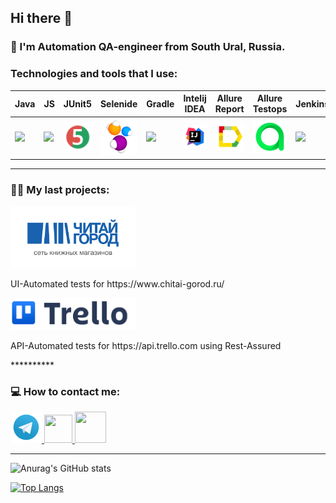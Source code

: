 ## Hi there 👋

### :robot: I'm Automation QA-engineer from South Ural, Russia.

### Technologies and tools that I use:

| Java | JS |JUnit5 | Selenide | Gradle | Intelij IDEA | Allure Report | Allure Testops | Jenkins | Selenoid | Rest-Assured |
|------|----|-------|----------|--------|--------------|---------------|----------------|---------|----------|--------------|
|![](https://www.vectorlogo.zone/logos/java/java-icon.svg)|![](https://www.vectorlogo.zone/logos/javascript/javascript-icon.svg)|![](https://github.com/AlexanderDankov/Chitay-Gorod-Tests/blob/master/images/Junit5.svg)|![](https://github.com/AlexanderDankov/Chitay-Gorod-Tests/blob/master/images/Selenide.svg)|![](https://www.vectorlogo.zone/logos/gradle/gradle-icon.svg)|![](https://github.com/AlexanderDankov/Chitay-Gorod-Tests/blob/master/images/IDEA.svg)|![](https://github.com/AlexanderDankov/Chitay-Gorod-Tests/blob/master/images/AllureReport.svg)|![](https://github.com/AlexanderDankov/Chitay-Gorod-Tests/blob/master/images/AllureTestops.svg)|![](https://www.vectorlogo.zone/logos/jenkins/jenkins-icon.svg)|![](https://github.com/AlexanderDankov/Chitay-Gorod-Tests/blob/master/images/Selenoid.svg)|![Rest-assured](https://user-images.githubusercontent.com/49765744/205928273-945a97c7-b82a-468c-b7d2-52e021f456aa.png)|

 
**********

### :man_technologist: My last projects:
<a href="https://github.com/AlexanderDankov/Chitay-Gorod-Tests"> <img src="https://github.com/AlexanderDankov/Chitay-Gorod-Tests/blob/master/images/Logo.png" width=200 heigth=80> </a>
<p>UI-Automated tests for https://www.chitai-gorod.ru/</p>

<a href="https://github.com/AlexanderDankov/Trello-Api-Tests.git"> <img src="https://github.com/AlexanderDankov/Trello-Api-Tests/blob/master/images/Trello-logo.png" width=200 heigth=80> </a>

<p>API-Automated tests for https://api.trello.com using Rest-Assured</p>
**********

### :computer: How to contact me:

<a href="https://t.me/alexdankov"> <img src="https://github.com/AlexanderDankov/Chitay-Gorod-Tests/blob/master/images/Telegram.svg" width=50 height=50> </a>
<a href="https://vk.com/id35856737"> <img src="https://upload.wikimedia.org/wikipedia/commons/thumb/4/4e/VK_Compact_Logo.svg/768px-VK_Compact_Logo.svg.png" width=45 height=45> </a>
<a href="mailto:alexanderdankov@gmail.com"> <img src="https://www.logo.wine/a/logo/Gmail/Gmail-Logo.wine.svg" width=50 height=50> </a>

**********

![Anurag's GitHub stats](https://github-readme-stats.vercel.app/api?username=AlexanderDankov&show_icons=true&theme=dark)

[![Top Langs](https://github-readme-stats.vercel.app/api/top-langs/?username=AlexanderDankov&layout=compact&theme=dark)](https://github.com/anuraghazra/github-readme-stats)






